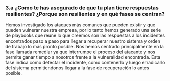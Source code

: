 ### 3.a  ¿Como te has asegurado de que tu plan tiene respuestas resilientes? ¿Porque son resilientes y en qué fases se centran?

Hemos investigado los ataques más comunes que pueden existir y que pueden vulnerar nuestra empresa, por lo tanto hemos generado una serie de playbooks que reune lo que creemos son las respuestas a los incidentes encontrados paso a paso para llegar a recuperar nuestro sistema y orden de trabajo lo más pronto posible.
Nos hemos centrado principalmente en la fase llamada remediar ya que interrumpe el proceso del atacante y nos permite ganar tiempo a nosotros frente a la vulneralidad encontrada. Esta fase indica como detectar el incidente, como contenerlo y luego erradicarlo del sistema permitiendonos llegar a la fase de recuperación lo antes posible.
